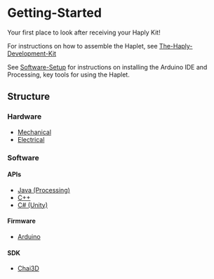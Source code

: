 # Getting-Started

Your first place to look after receiving your Haply Kit!

For instructions on how to assemble the Haplet, see [The-Haply-Development-Kit](/The-Haply-Development-Kit)

See [Software-Setup](/Software-Setup) for instructions on installing the Arduino IDE and Processing,
key tools for using the Haplet.

## Structure
### Hardware
- [Mechanical](https://github.com/HaplyHaptics/Hardware/tree/master/Mechanical-Drawings)
- [Electrical](https://github.com/HaplyHaptics/Hardware/tree/master/Electrical-Schematics)

### Software
#### APIs
- [Java (Processing)](https://github.com/HaplyHaptics/Haply-API-Java)
- [C++](https://github.com/HaplyHaptics/Haply-API-cpp)
- [C# (Unity)](https://github.com/HaplyHaptics/UnityHAPI)

#### Firmware
- [Arduino](https://github.com/HaplyHaptics/Haply-Arduino-Firmware-Versions)

#### SDK
- [Chai3D](https://github.com/HaplyHaptics/chai3d)
 
